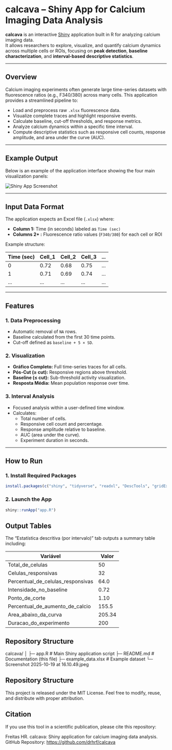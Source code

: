# calcava – Shiny App for Calcium Imaging Data Analysis

**calcava** is an interactive [Shiny](https://shiny.posit.co/) application built in R for analyzing calcium imaging data.  
It allows researchers to explore, visualize, and quantify calcium dynamics across multiple cells or ROIs, focusing on **peak detection**, **baseline characterization**, and **interval-based descriptive statistics**.

---

## Overview

Calcium imaging experiments often generate large time-series datasets with fluorescence ratios (e.g., F340/380) across many cells. This application provides a streamlined pipeline to:

- Load and preprocess raw `.xlsx` fluorescence data.
- Visualize complete traces and highlight responsive events.
- Calculate baseline, cut-off thresholds, and response metrics.
- Analyze calcium dynamics within a specific time interval.
- Compute descriptive statistics such as responsive cell counts, response amplitude, and area under the curve (AUC).

---

## Example Output

Below is an example of the application interface showing the four main visualization panels:

![Shiny App Screenshot](Screenshot%202025-10-19%20at%2016.10.49.jpeg)

---

## Input Data Format

The application expects an Excel file (`.xlsx`) where:

- **Column 1:** Time (in seconds) labeled as `Time (sec)`  
- **Columns 2+ :** Fluorescence ratio values (`F340/380`) for each cell or ROI

Example structure:

| Time (sec) | Cell_1 | Cell_2 | Cell_3 | ... |
|------------|--------|--------|--------|-----|
| 0          | 0.72   | 0.68   | 0.75   | ... |
| 1          | 0.71   | 0.69   | 0.74   | ... |
| ...        | ...    | ...    | ...    | ... |

---

## Features

### 1. Data Preprocessing
- Automatic removal of `NA` rows.
- Baseline calculated from the first 30 time points.
- Cut-off defined as `baseline + 5 × SD`.

### 2. Visualization
- **Gráfico Completo:** Full time-series traces for all cells.
- **Pós-Cut (≥ cut):** Responsive regions above threshold.
- **Baseline (≤ cut):** Sub-threshold activity visualization.
- **Resposta Média:** Mean population response over time.

### 3. Interval Analysis
- Focused analysis within a user-defined time window.
- Calculates:
  - Total number of cells.
  - Responsive cell count and percentage.
  - Response amplitude relative to baseline.
  - AUC (area under the curve).
  - Experiment duration in seconds.

---

## How to Run

### 1. Install Required Packages

```R
install.packages(c("shiny", "tidyverse", "readxl", "DescTools", "gridExtra"))
```

### 2. Launch the App

```R
shiny::runApp("app.R")
```

## Output Tables

The “Estatística descritiva (por intervalo)” tab outputs a summary table including:

| Variável                          | Valor |
|-----------------------------------|-------|
| Total_de_celulas                  | 50    |
| Celulas_responsivas               | 32    |
| Percentual_de_celulas_responsivas | 64.0  |
| Intensidade_no_baseline           | 0.72  |
| Ponto_de_corte                    | 1.10  |                           
| Percentual_de_aumento_de_calcio   | 155.5 |                   
| Area_abaixo_da_curva              | 205.34|                
| Duracao_do_experimento            | 200   |        

## Repository Structure

calcava/
│
├─ app.R              # Main Shiny application script
├─ README.md          # Documentation (this file)
├─ example_data.xlsx  # Example dataset
└─ Screenshot 2025-10-19 at 16.10.49.jpeg 

## Repository Structure

This project is released under the MIT License.
Feel free to modify, reuse, and distribute with proper attribution.

## Citation

If you use this tool in a scientific publication, please cite this repository:

Freitas HR. calcava: Shiny application for calcium imaging data analysis. GitHub Repository: https://github.com/drhrf/calcava

